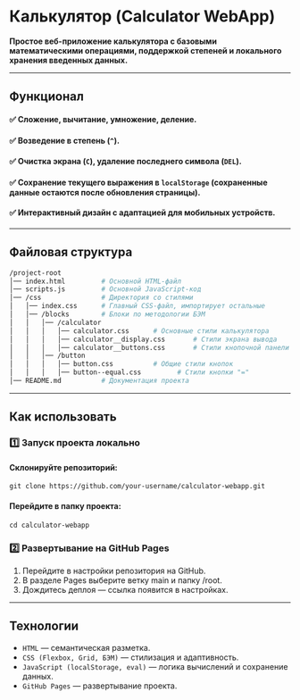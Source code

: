 # **Калькулятор (Calculator WebApp)**

**Простое веб-приложение калькулятора с базовыми математическими операциями, поддержкой степеней и локального хранения введенных данных.**

---

## **Функционал**
#### ✅ Сложение, вычитание, умножение, деление.  
#### ✅ Возведение в степень (`^`).  
#### ✅ Очистка экрана (`C`), удаление последнего символа (`DEL`).  
#### ✅ Сохранение текущего выражения в `localStorage` (сохраненные данные остаются после обновления страницы).  
#### ✅ Интерактивный дизайн с адаптацией для мобильных устройств.

---

## **Файловая структура**
```bash
/project-root
│── index.html         # Основной HTML-файл
│── scripts.js         # Основной JavaScript-код
│── /css               # Директория со стилями
│   │── index.css      # Главный CSS-файл, импортирует остальные
│   │── /blocks        # Блоки по методологии БЭМ
│   │   │── /calculator
│   │   │   │── calculator.css      # Основные стили калькулятора
│   │   │   │── calculator__display.css       # Стили экрана вывода
│   │   │   │── calculator__buttons.css       # Стили кнопочной панели
│   │   │── /button
│   │   │   │── button.css          # Общие стили кнопок
│   │   │   │── button--equal.css         # Стили кнопки "="
│── README.md          # Документация проекта
```

---

## **Как использовать**

### 1️⃣ Запуск проекта локально

#### Склонируйте репозиторий:
```shell
git clone https://github.com/your-username/calculator-webapp.git
```

#### Перейдите в папку проекта:
```shell
cd calculator-webapp
```
### 2️⃣ Развертывание на GitHub Pages
1. Перейдите в настройки репозитория на GitHub.
2. В разделе Pages выберите ветку main и папку /root.
3. Дождитесь деплоя — ссылка появится в настройках.

---

## **Технологии**

* `HTML` — семантическая разметка.
* `CSS (Flexbox, Grid, БЭМ)` — стилизация и адаптивность.
* `JavaScript (localStorage, eval)` — логика вычислений и сохранение данных.
* `GitHub Pages` — развертывание проекта.
